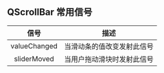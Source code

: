 
## QScrollBar 常用信号

| 信号 | 描述 |
|:-----:|:-----:|
| valueChanged | 当滑动条的值改变发射此信号 |
| sliderMoved | 当用户拖动滑块时发射此信号 |
